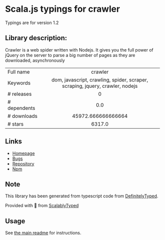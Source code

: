 
# Scala.js typings for crawler

Typings are for version 1.2

## Library description:
Crawler is a web spider written with Nodejs. It gives you the full power of jQuery on the server to parse a big number of pages as they are downloaded, asynchronously

|                    |                 |
| ------------------ | :-------------: |
| Full name          | crawler |
| Keywords           | dom, javascript, crawling, spider, scraper, scraping, jquery, crawler, nodejs |
| # releases         | 0 |
| # dependents       | 0.0 |
| # downloads        | 45972.666666666664 |
| # stars            | 6317.0 |

## Links
- [Homepage](https://github.com/bda-research/node-crawler)
- [Bugs](https://github.com/bda-research/node-crawler/issues)
- [Repository](https://github.com/bda-research/node-crawler)
- [Npm](https://www.npmjs.com/package/crawler)
    


## Note
This library has been generated from typescript code from [DefinitelyTyped](https://definitelytyped.org).

Provided with :purple_heart: from [ScalablyTyped](https://github.com/oyvindberg/ScalablyTyped)

## Usage
See [the main readme](../../readme.md) for instructions.


